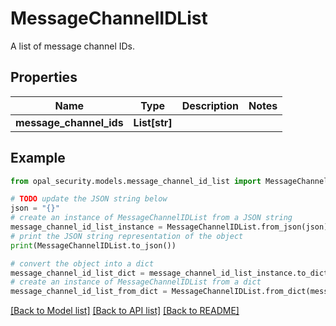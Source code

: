 # MessageChannelIDList

A list of message channel IDs.

## Properties

Name | Type | Description | Notes
------------ | ------------- | ------------- | -------------
**message_channel_ids** | **List[str]** |  | 

## Example

```python
from opal_security.models.message_channel_id_list import MessageChannelIDList

# TODO update the JSON string below
json = "{}"
# create an instance of MessageChannelIDList from a JSON string
message_channel_id_list_instance = MessageChannelIDList.from_json(json)
# print the JSON string representation of the object
print(MessageChannelIDList.to_json())

# convert the object into a dict
message_channel_id_list_dict = message_channel_id_list_instance.to_dict()
# create an instance of MessageChannelIDList from a dict
message_channel_id_list_from_dict = MessageChannelIDList.from_dict(message_channel_id_list_dict)
```
[[Back to Model list]](../README.md#documentation-for-models) [[Back to API list]](../README.md#documentation-for-api-endpoints) [[Back to README]](../README.md)



